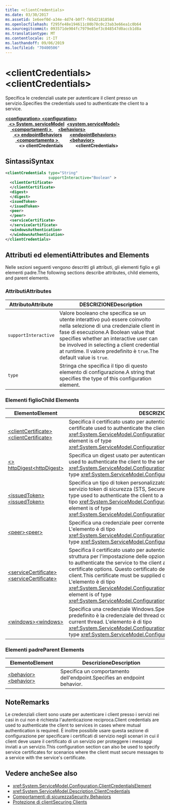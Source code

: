 ```yaml
---
title: <clientCredentials>
ms.date: 03/30/2017
ms.assetid: 1e6eef0d-a34e-4d74-b0f7-f65d2181858d
ms.openlocfilehash: f295fe48e194611c80b78c0c23ab3e66ea1c0b64
ms.sourcegitcommit: 093571de904fc7979e85ef3c048547d0accb1d8a
ms.translationtype: MT
ms.contentlocale: it-IT
ms.lasthandoff: 09/06/2019
ms.locfileid: "70400506"
---
```

# <a name="clientcredentials"></a><span data-ttu-id="7f448-101">\<clientCredentials></span><span class="sxs-lookup"><span data-stu-id="7f448-101">\<clientCredentials></span></span>
<span data-ttu-id="7f448-102">Specifica le credenziali usate per autenticare il client presso un servizio.</span><span class="sxs-lookup"><span data-stu-id="7f448-102">Specifies the credentials used to authenticate the client to a service.</span></span>  
  
<span data-ttu-id="7f448-103">[ **\<configuration>** ](../configuration-element.md)</span><span class="sxs-lookup"><span data-stu-id="7f448-103">[**\<configuration>**](../configuration-element.md)</span></span>\
<span data-ttu-id="7f448-104">&nbsp;&nbsp;[ **\<> System. serviceModel**](system-servicemodel.md)</span><span class="sxs-lookup"><span data-stu-id="7f448-104">&nbsp;&nbsp;[**\<system.serviceModel>**](system-servicemodel.md)</span></span>\
<span data-ttu-id="7f448-105">&nbsp;&nbsp;&nbsp;&nbsp;[ **\<comportamenti >** ](behaviors.md)</span><span class="sxs-lookup"><span data-stu-id="7f448-105">&nbsp;&nbsp;&nbsp;&nbsp;[**\<behaviors>**](behaviors.md)</span></span>\
<span data-ttu-id="7f448-106">&nbsp;&nbsp;&nbsp;&nbsp;&nbsp;&nbsp;[ **\<> endpointBehaviors**](endpointbehaviors.md)</span><span class="sxs-lookup"><span data-stu-id="7f448-106">&nbsp;&nbsp;&nbsp;&nbsp;&nbsp;&nbsp;[**\<endpointBehaviors>**](endpointbehaviors.md)</span></span>\
<span data-ttu-id="7f448-107">&nbsp;&nbsp;&nbsp;&nbsp;&nbsp;&nbsp;&nbsp;&nbsp;[ **\<comportamento >** ](behavior-of-endpointbehaviors.md)</span><span class="sxs-lookup"><span data-stu-id="7f448-107">&nbsp;&nbsp;&nbsp;&nbsp;&nbsp;&nbsp;&nbsp;&nbsp;[**\<behavior>**](behavior-of-endpointbehaviors.md)</span></span>\
<span data-ttu-id="7f448-108">&nbsp;&nbsp;&nbsp;&nbsp;&nbsp;&nbsp;&nbsp;&nbsp;&nbsp;&nbsp; **\<> clientCredentials**</span><span class="sxs-lookup"><span data-stu-id="7f448-108">&nbsp;&nbsp;&nbsp;&nbsp;&nbsp;&nbsp;&nbsp;&nbsp;&nbsp;&nbsp;**\<clientCredentials>**</span></span>  
  
## <a name="syntax"></a><span data-ttu-id="7f448-109">Sintassi</span><span class="sxs-lookup"><span data-stu-id="7f448-109">Syntax</span></span>  
  
```xml  
<clientCredentials type="String"
                   supportInteractive="Boolean" >
  <clientCertificate>
  </clientCertificate>
  <digest>
  </digest>
  <isuedToken>
  </isuedToken>
  <peer>
  </peer>
  <serviceCertificate>
  </serviceCertificate>
  <windowsAuthentication>
  </windowsAuthentication>
</clientCredentials>
```  
  
## <a name="attributes-and-elements"></a><span data-ttu-id="7f448-110">Attributi ed elementi</span><span class="sxs-lookup"><span data-stu-id="7f448-110">Attributes and Elements</span></span>  
 <span data-ttu-id="7f448-111">Nelle sezioni seguenti vengono descritti gli attributi, gli elementi figlio e gli elementi padre.</span><span class="sxs-lookup"><span data-stu-id="7f448-111">The following sections describe attributes, child elements, and parent elements.</span></span>  
  
### <a name="attributes"></a><span data-ttu-id="7f448-112">Attributi</span><span class="sxs-lookup"><span data-stu-id="7f448-112">Attributes</span></span>  
  
|<span data-ttu-id="7f448-113">Attributo</span><span class="sxs-lookup"><span data-stu-id="7f448-113">Attribute</span></span>|<span data-ttu-id="7f448-114">DESCRIZIONE</span><span class="sxs-lookup"><span data-stu-id="7f448-114">Description</span></span>|  
|---------------|-----------------|  
|`supportInteractive`|<span data-ttu-id="7f448-115">Valore booleano che specifica se un utente interattivo può essere coinvolto nella selezione di una credenziale client in fase di esecuzione.</span><span class="sxs-lookup"><span data-stu-id="7f448-115">A Boolean value that specifies whether an interactive user can be involved in selecting a client credential at runtime.</span></span> <span data-ttu-id="7f448-116">Il valore predefinito è `true`.</span><span class="sxs-lookup"><span data-stu-id="7f448-116">The default value is `true`.</span></span>|  
|`type`|<span data-ttu-id="7f448-117">Stringa che specifica il tipo di questo elemento di configurazione.</span><span class="sxs-lookup"><span data-stu-id="7f448-117">A string that specifies the type of this configuration element.</span></span>|  
  
### <a name="child-elements"></a><span data-ttu-id="7f448-118">Elementi figlio</span><span class="sxs-lookup"><span data-stu-id="7f448-118">Child Elements</span></span>  
  
|<span data-ttu-id="7f448-119">Elemento</span><span class="sxs-lookup"><span data-stu-id="7f448-119">Element</span></span>|<span data-ttu-id="7f448-120">DESCRIZIONE</span><span class="sxs-lookup"><span data-stu-id="7f448-120">Description</span></span>|  
|-------------|-----------------|  
|[<span data-ttu-id="7f448-121">\<clientCertificate></span><span class="sxs-lookup"><span data-stu-id="7f448-121">\<clientCertificate></span></span>](clientcertificate-of-clientcredentials-element.md)|<span data-ttu-id="7f448-122">Specifica il certificato usato per autenticare il client presso il servizio.</span><span class="sxs-lookup"><span data-stu-id="7f448-122">Specifies the certificate used to authenticate the client to the service.</span></span> <span data-ttu-id="7f448-123">L'elemento è di tipo <xref:System.ServiceModel.Configuration.X509InitiatorCertificateClientElement>.</span><span class="sxs-lookup"><span data-stu-id="7f448-123">This element is of type <xref:System.ServiceModel.Configuration.X509InitiatorCertificateClientElement>.</span></span>|  
|[<span data-ttu-id="7f448-124">\<> httpDigest</span><span class="sxs-lookup"><span data-stu-id="7f448-124">\<httpDigest></span></span>](httpdigest-element.md)|<span data-ttu-id="7f448-125">Specifica un digest usato per autenticare il client presso il servizio.</span><span class="sxs-lookup"><span data-stu-id="7f448-125">Specifies a digest used to authenticate the client to the service.</span></span> <span data-ttu-id="7f448-126">L'elemento è di tipo <xref:System.ServiceModel.Configuration.HttpDigestClientElement>.</span><span class="sxs-lookup"><span data-stu-id="7f448-126">This element is of type <xref:System.ServiceModel.Configuration.HttpDigestClientElement>.</span></span>|  
|[<span data-ttu-id="7f448-127">\<issuedToken></span><span class="sxs-lookup"><span data-stu-id="7f448-127">\<issuedToken></span></span>](issuedtoken.md)|<span data-ttu-id="7f448-128">Specifica un tipo di token personalizzato usato per autenticare il client presso un servizio token di sicurezza (STS, Secure Token Service).</span><span class="sxs-lookup"><span data-stu-id="7f448-128">Specifies a custom token type used to authenticate the client to a Secure Token Service (STS).</span></span> <span data-ttu-id="7f448-129">L'elemento è di tipo <xref:System.ServiceModel.Configuration.IssuedTokenClientElement>.</span><span class="sxs-lookup"><span data-stu-id="7f448-129">This element is of type <xref:System.ServiceModel.Configuration.IssuedTokenClientElement>.</span></span>|  
|[<span data-ttu-id="7f448-130">\<peer></span><span class="sxs-lookup"><span data-stu-id="7f448-130">\<peer></span></span>](peer-of-clientcredentials-element.md)|<span data-ttu-id="7f448-131">Specifica una credenziale peer corrente.</span><span class="sxs-lookup"><span data-stu-id="7f448-131">Specifies a current peer credential.</span></span> <span data-ttu-id="7f448-132">L'elemento è di tipo <xref:System.ServiceModel.Configuration.PeerCredentialElement>.</span><span class="sxs-lookup"><span data-stu-id="7f448-132">This element is of type <xref:System.ServiceModel.Configuration.PeerCredentialElement>.</span></span>|  
|[<span data-ttu-id="7f448-133">\<serviceCertificate></span><span class="sxs-lookup"><span data-stu-id="7f448-133">\<serviceCertificate></span></span>](servicecertificate-of-clientcredentials-element.md)|<span data-ttu-id="7f448-134">Specifica il certificato usato per autenticare il servizio presso il client e fornisce una struttura per l'impostazione delle opzioni del certificato.</span><span class="sxs-lookup"><span data-stu-id="7f448-134">Specifies the certificate used to authenticate the service to the client and provides a structure for setting certificate options.</span></span> <span data-ttu-id="7f448-135">Questo certificato deve essere fornito fuori banda dal servizio al client.</span><span class="sxs-lookup"><span data-stu-id="7f448-135">This certificate must be supplied out-of-band from the service to the client.</span></span> <span data-ttu-id="7f448-136">L'elemento è di tipo <xref:System.ServiceModel.Configuration.X509RecipientCertificateClientElement>.</span><span class="sxs-lookup"><span data-stu-id="7f448-136">This element is of type <xref:System.ServiceModel.Configuration.X509RecipientCertificateClientElement>.</span></span>|  
|[<span data-ttu-id="7f448-137">\<windows></span><span class="sxs-lookup"><span data-stu-id="7f448-137">\<windows></span></span>](windows-of-clientcredentials-element.md)|<span data-ttu-id="7f448-138">Specifica una credenziale Windows.</span><span class="sxs-lookup"><span data-stu-id="7f448-138">Specifies a Windows credential.</span></span> <span data-ttu-id="7f448-139">Il valore predefinito è la credenziale del thread corrente.</span><span class="sxs-lookup"><span data-stu-id="7f448-139">The default is the credential of the current thread.</span></span> <span data-ttu-id="7f448-140">L'elemento è di tipo <xref:System.ServiceModel.Configuration.WindowsClientElement>.</span><span class="sxs-lookup"><span data-stu-id="7f448-140">This element is of type <xref:System.ServiceModel.Configuration.WindowsClientElement>.</span></span>|  
  
### <a name="parent-elements"></a><span data-ttu-id="7f448-141">Elementi padre</span><span class="sxs-lookup"><span data-stu-id="7f448-141">Parent Elements</span></span>  
  
|<span data-ttu-id="7f448-142">Elemento</span><span class="sxs-lookup"><span data-stu-id="7f448-142">Element</span></span>|<span data-ttu-id="7f448-143">Descrizione</span><span class="sxs-lookup"><span data-stu-id="7f448-143">Description</span></span>|  
|-------------|-----------------|  
|[<span data-ttu-id="7f448-144">\<behavior></span><span class="sxs-lookup"><span data-stu-id="7f448-144">\<behavior></span></span>](behavior-of-endpointbehaviors.md)|<span data-ttu-id="7f448-145">Specifica un comportamento dell'endpoint.</span><span class="sxs-lookup"><span data-stu-id="7f448-145">Specifies an endpoint behavior.</span></span>|  
  
## <a name="remarks"></a><span data-ttu-id="7f448-146">Note</span><span class="sxs-lookup"><span data-stu-id="7f448-146">Remarks</span></span>  
 <span data-ttu-id="7f448-147">Le credenziali client sono usate per autenticare i client presso i servizi nei casi in cui non è richiesta l'autenticazione reciproca.</span><span class="sxs-lookup"><span data-stu-id="7f448-147">Client credentials are used to authenticate the client to services in cases where mutual authentication is required.</span></span> <span data-ttu-id="7f448-148">È inoltre possibile usare questa sezione di configurazione per specificare i certificati di servizio negli scenari in cui il client deve usare il certificato di un servizio per proteggere i messaggi inviati a un servizio.</span><span class="sxs-lookup"><span data-stu-id="7f448-148">This configuration section can also be used to specify service certificates for scenarios where the client must secure messages to a service with the service's certificate.</span></span>  
  
## <a name="see-also"></a><span data-ttu-id="7f448-149">Vedere anche</span><span class="sxs-lookup"><span data-stu-id="7f448-149">See also</span></span>

- <xref:System.ServiceModel.Configuration.ClientCredentialsElement>
- <xref:System.ServiceModel.Description.ClientCredentials>
- [<span data-ttu-id="7f448-150">Comportamenti di sicurezza</span><span class="sxs-lookup"><span data-stu-id="7f448-150">Security Behaviors</span></span>](../../../wcf/feature-details/security-behaviors-in-wcf.md)
- [<span data-ttu-id="7f448-151">Protezione di client</span><span class="sxs-lookup"><span data-stu-id="7f448-151">Securing Clients</span></span>](../../../wcf/securing-clients.md)
